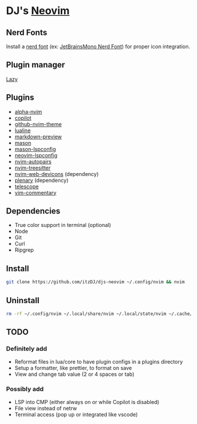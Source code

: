 # DJ's [Neovim](https://neovim.io)
## Nerd Fonts
Install a [nerd font](https://www.nerdfonts.com/font-downloads) (ex: [JetBrainsMono Nerd Font](https://www.programmingfonts.org/#jetbrainsmono)) for proper icon integration.

## Plugin manager
[Lazy](https://github.com/folke/lazy.nvim)

## Plugins
- [alpha-nvim](https://github.com/goolord/alpha-nvim)
- [copilot](https://github.com/github/copilot.vim)
- [github-nvim-theme](https://github.com/projekt0n/github-nvim-theme)
- [lualine](https://github.com/nvim-lualine/lualine.nvim)
- [markdown-preview](https://github.com/iamcco/markdown-preview.nvim)
- [mason](https://github.com/williamboman/mason.nvim)
- [mason-lspconfig](https://github.com/williamboman/mason-lspconfig.nvim)
- [neovim-lspconfig](https://github.com/neovim/nvim-lspconfig)
- [nvim-autopairs](https://github.com/windwp/nvim-autopairs)
- [nvim-treesitter](https://github.com/nvim-treesitter/nvim-treesitter)
- [nvim-web-devicons](https://github.com/nvim-tree/nvim-web-devicons) (dependency)
- [plenary](https://github.com/nvim-lua/plenary.nvim) (dependency)
- [telescope](https://github.com/nvim-telescope/telescope.nvim)
- [vim-commentary](https://github.com/tpope/vim-commentary)

## Dependencies
- True color support in terminal (optional)
- Node
- Git
- Curl
- Ripgrep

## Install
```bash
git clone https://github.com/itzDJ/djs-neovim ~/.config/nvim && nvim
```

## Uninstall
```bash
rm -rf ~/.config/nvim ~/.local/share/nvim ~/.local/state/nvim ~/.cache/nvim
```

## TODO
### Definitely add
- Reformat files in lua/core to have plugin configs in a plugins directory
- Setup a formatter, like prettier, to format on save
- View and change tab value (2 or 4 spaces or tab)

### Possibly add
- LSP into CMP (either always on or while Copilot is disabled)
- File view instead of netrw
- Terminal access (pop up or integrated like vscode)
